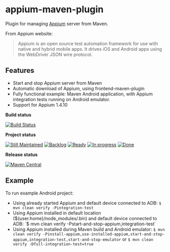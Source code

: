appium-maven-plugin
===================

Plugin for managing [Appium](http://appium.io/) server from Maven.

From Appium website:
> Appium is an open source test automation framework for use with native and hybrid mobile apps. It drives iOS and Android apps using the WebDriver JSON wire protocol.

Features
-------------
 - Start and stop Appium server from Maven
 - Automatic download of Appium, using frontend-maven-plugin
 - Fully functional example: Maven Android application, with Appium integration tests running on Android emulator.
 - Support for Appium 1.4.10

**Build status**

[![Build Status](https://travis-ci.org/psorobka/appium-maven-plugin.svg?branch=master)](https://travis-ci.org/psorobka/appium-maven-plugin)

**Project status**

[![Still Maintained](http://stillmaintained.com/psorobka/appium-maven-plugin.png)](http://stillmaintained.com/psorobka/appium-maven-plugi)
[![Backlog](https://badge.waffle.io/psorobka/appium-maven-plugin.svg?label=backlog&title=Backlog)](http://waffle.io/psorobka/appium-maven-plugin)
[![Ready](https://badge.waffle.io/psorobka/appium-maven-plugin.svg?label=ready&title=Ready)](http://waffle.io/psorobka/appium-maven-plugin)
[![In progress](https://badge.waffle.io/psorobka/appium-maven-plugin.svg?label=in_progress&title=In%20Progress)](http://waffle.io/psorobka/appium-maven-plugin)
[![Done](https://badge.waffle.io/psorobka/appium-maven-plugin.svg?label=done&title=Done)](http://waffle.io/psorobka/appium-maven-plugin)

**Release status**

[![Maven Central](https://maven-badges.herokuapp.com/maven-central/com.github.psorobka/appium-maven-plugin/badge.svg)](https://maven-badges.herokuapp.com/maven-central/com.github.psorobka/appium-maven-plugin)

Example
-------------------
To run example Android project:
 - Using already started Appium and default device connected to ADB: `$ mvn clean verify -Pintegration-test`
 - Using Appium installed in default location (${user.home}/node_modules/.bin) and default device connected to ADB: `$ mvn clean verify -Pstart-and-stop-appium,integration-test`
 - Using Appium installed during Maven build and Android emulator: `$ mvn clean verify -Pinstall-appium,use-installed-appium,start-and-stop-appium,integration-test,start-and-stop-emulator` or `$ mvn clean verify -Dfull-integration-test=true`
